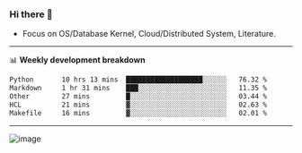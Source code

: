 ### Hi there 👋
<!-- * Daily Meditation via Leetcode/Competitive-Programming. -->
* Focus on OS/Database Kernel, Cloud/Distributed System, Literature.

-------

📊 **Weekly development breakdown**
<!--START_SECTION:waka-->

```txt
Python       10 hrs 13 mins  ███████████████████░░░░░░   76.32 %
Markdown     1 hr 31 mins    ███░░░░░░░░░░░░░░░░░░░░░░   11.35 %
Other        27 mins         █░░░░░░░░░░░░░░░░░░░░░░░░   03.44 %
HCL          21 mins         ▓░░░░░░░░░░░░░░░░░░░░░░░░   02.63 %
Makefile     16 mins         ▓░░░░░░░░░░░░░░░░░░░░░░░░   02.01 %
```

<!--END_SECTION:waka-->

-------

<!-- [![Leetcode Stats](https://leetcard.jacoblin.cool/hzhang413?font=Fira+Mono)](https://leetcode.com/fxrc) -->
![image](./cyberpunk-ghost-in-the-shell.gif)
<!--![image](./gis-archive.png)-->
